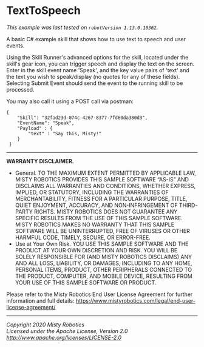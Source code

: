 # TextToSpeech

*This example was last tested on `robotVersion 1.13.0.10362`.*

A basic C# example skill that shows how to use text to speech and user events.  

Using the Skill Runner's advanced options for the skill, located under the skill's gear icon, you can trigger speech and display the text on the screen.
Enter in the skill event name 'Speak', and the key value pairs of 'text' and the text you wish to speak/display (no quotes for any of these fields).
Selecting Submit Event should send the event to the running skill to be processed.

You may also call it using a POST call via postman:
```  
{
 	"Skill": "32fad23d-074c-4267-8377-7fd60da380d3",
 	"EventName": "Speak",
	"Payload" : {
		"text" : "Say this, Misty!"
 	}
 }
 ```

---

**WARRANTY DISCLAIMER.**

* General. TO THE MAXIMUM EXTENT PERMITTED BY APPLICABLE LAW, MISTY ROBOTICS PROVIDES THIS SAMPLE SOFTWARE “AS-IS” AND DISCLAIMS ALL WARRANTIES AND CONDITIONS, WHETHER EXPRESS, IMPLIED, OR STATUTORY, INCLUDING THE WARRANTIES OF MERCHANTABILITY, FITNESS FOR A PARTICULAR PURPOSE, TITLE, QUIET ENJOYMENT, ACCURACY, AND NON-INFRINGEMENT OF THIRD-PARTY RIGHTS. MISTY ROBOTICS DOES NOT GUARANTEE ANY SPECIFIC RESULTS FROM THE USE OF THIS SAMPLE SOFTWARE. MISTY ROBOTICS MAKES NO WARRANTY THAT THIS SAMPLE SOFTWARE WILL BE UNINTERRUPTED, FREE OF VIRUSES OR OTHER HARMFUL CODE, TIMELY, SECURE, OR ERROR-FREE.
* Use at Your Own Risk. YOU USE THIS SAMPLE SOFTWARE AND THE PRODUCT AT YOUR OWN DISCRETION AND RISK. YOU WILL BE SOLELY RESPONSIBLE FOR (AND MISTY ROBOTICS DISCLAIMS) ANY AND ALL LOSS, LIABILITY, OR DAMAGES, INCLUDING TO ANY HOME, PERSONAL ITEMS, PRODUCT, OTHER PERIPHERALS CONNECTED TO THE PRODUCT, COMPUTER, AND MOBILE DEVICE, RESULTING FROM YOUR USE OF THIS SAMPLE SOFTWARE OR PRODUCT.

Please refer to the Misty Robotics End User License Agreement for further information and full details: https://www.mistyrobotics.com/legal/end-user-license-agreement/

--- 

*Copyright 2020 Misty Robotics*<br>
*Licensed under the Apache License, Version 2.0*<br>
*http://www.apache.org/licenses/LICENSE-2.0*

